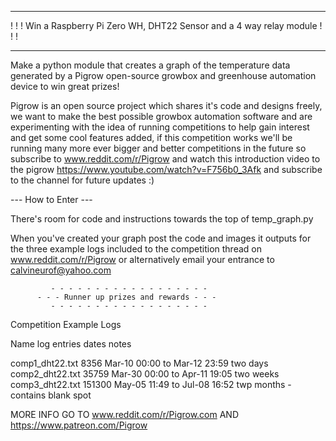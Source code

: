    - - - - - - - - - - - - - - - - - - - - - - - - - - - - - - - - - - - - - -
! ! !   Win a Raspberry Pi Zero WH, DHT22 Sensor and a 4 way relay module   ! ! ! 
  - - - - - - - - - - - - - - - - - - - - - - - - - - - - - - - - - - - - - -

Make a python module that creates a graph of the temperature data generated by a 
Pigrow open-source growbox and greenhouse automation device to win great prizes! 

Pigrow is an open source project which shares it's code and designs freely, we want to make the best possible growbox automation software and are experimenting with the idea of running competitions to help gain interest and get some cool features added, if this competition works we'll be running many more ever bigger and better competitions in the future so subscribe to www.reddit.com/r/Pigrow and watch this introduction video to the pigrow https://www.youtube.com/watch?v=F756b0_3Afk and subscribe to the channel for future updates :) 

--- How to Enter ---

There's room for code and instructions towards the top of temp_graph.py 
  
When you've created your graph post the code and images it outputs for the three example logs included to the competition thread on www.reddit.com/r/Pigrow or alternatively email your entrance to calvineurof@yahoo.com 


             - - - - - - - - - - - - - - - - - - 
          - - - Runner up prizes and rewards - - - 
             - - - - - - - - - - - - - - - - - - 

Competition Example Logs 

   Name              log entries                 dates                notes    
                                                  
comp1_dht22.txt         8356         Mar-10 00:00 to Mar-12 23:59   two days
comp2_dht22.txt        35759         Mar-30 00:00 to Apr-11 19:05   two weeks    
comp3_dht22.txt       151300         May-05 11:49 to Jul-08 16:52   twp months - contains blank spot


MORE INFO GO TO    www.reddit.com/r/Pigrow.com      AND       https://www.patreon.com/Pigrow
